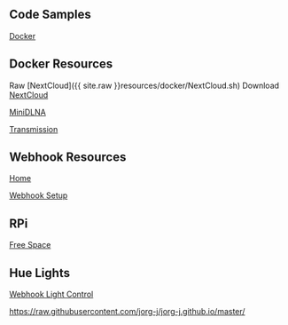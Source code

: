 ## Code Samples

[Docker](pages/docker.md)




## Docker Resources

Raw [NextCloud]({{ site.raw }}resources/docker/NextCloud.sh)
Download
[NextCloud](resources/docker/NextCloud.sh) 

[MiniDLNA](resources/docker/minidlnabuild.sh)

[Transmission](resources/docker/transmission.sh)


## Webhook Resources

[Home](resources/location/stat.txt)

[Webhook Setup](resources/webhooks/webhook_install.sh)

## RPi

[Free Space](resources/rpi/remover.sh)


## Hue Lights

[Webhook Light Control](pages/hue.md)



https://raw.githubusercontent.com/jorg-j/jorg-j.github.io/master/
